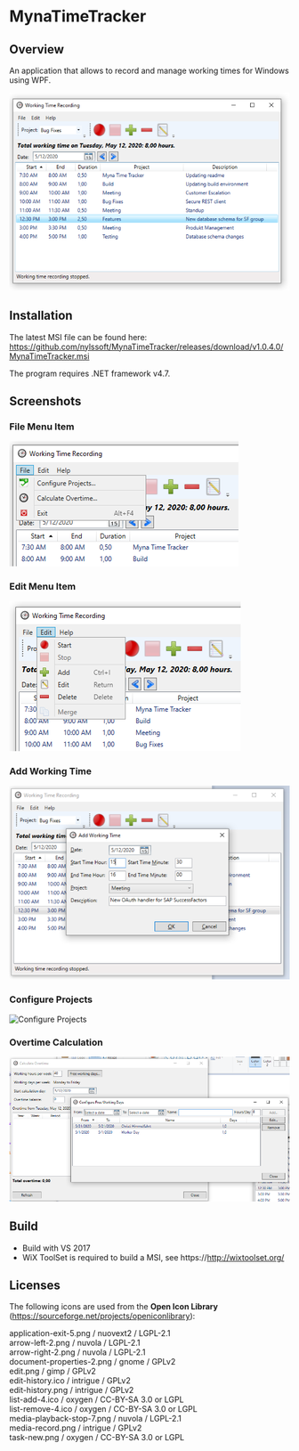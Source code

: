 # MynaTimeTracker

## Overview

An application that allows to record and manage working times for Windows using WPF.

![Myna Time Tracker Screenshot](Screenshots/mynatimetracker.png)

## Installation

The latest MSI file can be found here: https://github.com/nylssoft/MynaTimeTracker/releases/download/v1.0.4.0/MynaTimeTracker.msi

The program requires .NET framework v4.7.

## Screenshots

### File Menu Item

![File Menu Item Screenshot](Screenshots/mynatimetracker_file.png)

### Edit Menu Item

![Edit Menu Item Screenshot](Screenshots/mynatimetracker_edit.png)

### Add Working Time

![Add Working Time Screenshot](Screenshots/mynatimetracker_addentry.png)

### Configure Projects

![Configure Projects](Screenshots/mynatimetracker_configureprojects.png.png)

### Overtime Calculation

![Overtime Calculation](Screenshots/mynatimetracker_overtime.png)

## Build

- Build with VS 2017
- WiX ToolSet is required to build a MSI, see https://http://wixtoolset.org/

## Licenses

The following icons are used from the **Open Icon Library** (https://sourceforge.net/projects/openiconlibrary):

application-exit-5.png / nuovext2 / LGPL-2.1<br>
arrow-left-2.png / nuvola / LGPL-2.1<br>
arrow-right-2.png / nuvola / LGPL-2.1<br>
document-properties-2.png / gnome / GPLv2<br>
edit.png / gimp / GPLv2<br>
edit-history.ico / intrigue / GPLv2<br>
edit-history.png / intrigue / GPLv2<br>
list-add-4.ico / oxygen / CC-BY-SA 3.0 or LGPL<br>
list-remove-4.ico / oxygen / CC-BY-SA 3.0 or LGPL<br>
media-playback-stop-7.png / nuvola / LGPL-2.1<br>
media-record.png / intrigue / GPLv2<br>
task-new.png / oxygen / CC-BY-SA 3.0 or LGPL<br>

